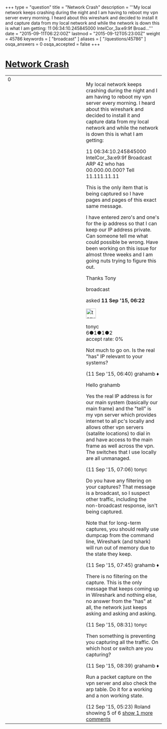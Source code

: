 +++
type = "question"
title = "Network Crash"
description = '''My local network keeps crashing during the night and I am having to reboot my vpn server every morning. I heard about this wireshark and decided to install it and capture data from my local network and while the network is down this is what I am getting: 11 06:34:10.245845000 IntelCor_3a:e9:9f Broad...'''
date = "2015-09-11T06:22:00Z"
lastmod = "2015-09-12T05:23:00Z"
weight = 45786
keywords = [ "broadcast" ]
aliases = [ "/questions/45786" ]
osqa_answers = 0
osqa_accepted = false
+++

<div class="headNormal">

# [Network Crash](/questions/45786/network-crash)

</div>

<div id="main-body">

<div id="askform">

<table id="question-table" style="width:100%;"><colgroup><col style="width: 50%" /><col style="width: 50%" /></colgroup><tbody><tr class="odd"><td style="width: 30px; vertical-align: top"><div class="vote-buttons"><span id="post-45786-upvote" class="ajax-command post-vote up" rel="nofollow" title="I like this post (click again to cancel)"> </span><div id="post-45786-score" class="post-score" title="current number of votes">0</div><span id="post-45786-downvote" class="ajax-command post-vote down" rel="nofollow" title="I dont like this post (click again to cancel)"> </span> <span id="favorite-mark" class="ajax-command favorite-mark" rel="nofollow" title="mark/unmark this question as favorite (click again to cancel)"> </span><div id="favorite-count" class="favorite-count"></div></div></td><td><div id="item-right"><div class="question-body"><p>My local network keeps crashing during the night and I am having to reboot my vpn server every morning. I heard about this wireshark and decided to install it and capture data from my local network and while the network is down this is what I am getting:</p><p>11 06:34:10.245845000 IntelCor_3a:e9:9f Broadcast ARP 42 who has 00.000.00.000? Tell 11.111.11.11</p><p>This is the only item that is being captured so I have pages and pages of this exact same message.</p><p>I have entered zero's and one's for the ip address so that I can keep our IP address private. Can someone tell me what could possible be wrong. Have been working on this issue for almost three weeks and I am going nuts trying to figure this out.</p><p>Thanks Tony</p></div><div id="question-tags" class="tags-container tags"><span class="post-tag tag-link-broadcast" rel="tag" title="see questions tagged &#39;broadcast&#39;">broadcast</span></div><div id="question-controls" class="post-controls"></div><div class="post-update-info-container"><div class="post-update-info post-update-info-user"><p>asked <strong>11 Sep '15, 06:22</strong></p><img src="https://secure.gravatar.com/avatar/6cf746d618d3a24f6e42ca127be649b5?s=32&amp;d=identicon&amp;r=g" class="gravatar" width="32" height="32" alt="tonyc&#39;s gravatar image" /><p><span>tonyc</span><br />
<span class="score" title="6 reputation points">6</span><span title="1 badges"><span class="badge1">●</span><span class="badgecount">1</span></span><span title="1 badges"><span class="silver">●</span><span class="badgecount">1</span></span><span title="2 badges"><span class="bronze">●</span><span class="badgecount">2</span></span><br />
<span class="accept_rate" title="Rate of the user&#39;s accepted answers">accept rate:</span> <span title="tonyc has no accepted answers">0%</span></p></div></div><div id="comments-container-45786" class="comments-container"><span id="45787"></span><div id="comment-45787" class="comment"><div id="post-45787-score" class="comment-score"></div><div class="comment-text"><p>Not much to go on. Is the real "has" IP relevant to your systems?</p></div><div id="comment-45787-info" class="comment-info"><span class="comment-age">(11 Sep '15, 06:40)</span> <span class="comment-user userinfo">grahamb ♦</span></div></div><span id="45788"></span><div id="comment-45788" class="comment"><div id="post-45788-score" class="comment-score"></div><div class="comment-text"><p>Hello grahamb</p><p>Yes the real IP address is for our main system (basically our main frame) and the "tell" is my vpn server which provides internet to all pc's locally and allows other vpn servers (satalite locations) to dial in and have access to the main frame as well across the vpn. The switches that I use locally are all unmanaged.</p></div><div id="comment-45788-info" class="comment-info"><span class="comment-age">(11 Sep '15, 07:06)</span> <span class="comment-user userinfo">tonyc</span></div></div><span id="45790"></span><div id="comment-45790" class="comment"><div id="post-45790-score" class="comment-score"></div><div class="comment-text"><p>Do you have any filtering on your captures? That message is a broadcast, so I suspect other traffic, including the non-broadcast response, isn't being captured.</p><p>Note that for long-term captures, you should really use dumpcap from the command line, Wireshark (and tshark) will run out of memory due to the state they keep.</p></div><div id="comment-45790-info" class="comment-info"><span class="comment-age">(11 Sep '15, 07:45)</span> <span class="comment-user userinfo">grahamb ♦</span></div></div><span id="45792"></span><div id="comment-45792" class="comment"><div id="post-45792-score" class="comment-score"></div><div class="comment-text"><p>There is no filtering on the capture. This is the only message that keeps coming up in Wireshark and nothing else, no answer from the "has" at all, the network just keeps asking and asking and asking.</p></div><div id="comment-45792-info" class="comment-info"><span class="comment-age">(11 Sep '15, 08:31)</span> <span class="comment-user userinfo">tonyc</span></div></div><span id="45793"></span><div id="comment-45793" class="comment"><div id="post-45793-score" class="comment-score"></div><div class="comment-text"><p>Then something is preventing you capturing all the traffic. On which host or switch are you capturing?</p></div><div id="comment-45793-info" class="comment-info"><span class="comment-age">(11 Sep '15, 08:39)</span> <span class="comment-user userinfo">grahamb ♦</span></div></div><span id="45808"></span><div id="comment-45808" class="comment not_top_scorer"><div id="post-45808-score" class="comment-score"></div><div class="comment-text"><p>Run a packet capture on the vpn server and also check the arp table. Do it for a working and a non working state.</p></div><div id="comment-45808-info" class="comment-info"><span class="comment-age">(12 Sep '15, 05:23)</span> <span class="comment-user userinfo">Roland</span></div></div></div><div id="comment-tools-45786" class="comment-tools"><span class="comments-showing"> showing 5 of 6 </span> <a href="#" class="show-all-comments-link">show 1 more comments</a></div><div class="clear"></div><div id="comment-45786-form-container" class="comment-form-container"></div><div class="clear"></div></div></td></tr></tbody></table>

</div>

</div>

